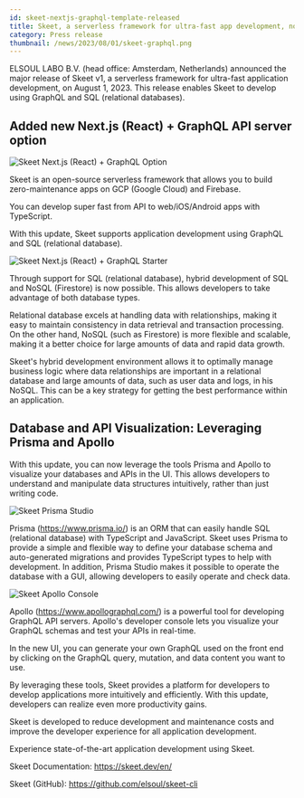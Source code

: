 ```yaml
---
id: skeet-nextjs-graphql-template-released
title: Skeet, a serverless framework for ultra-fast app development, now supports GraphQL and SQL (relational databases)
category: Press release
thumbnail: /news/2023/08/01/skeet-graphql.png
---
```


ELSOUL LABO B.V. (head office: Amsterdam, Netherlands) announced the major release of Skeet v1, a serverless framework for ultra-fast application development, on August 1, 2023. This release enables Skeet to develop using GraphQL and SQL (relational databases).

## Added new Next.js (React) + GraphQL API server option

![Skeet Next.js (React) + GraphQL Option](/news/2023/08/01/skeet-create-got-graphql.png)

Skeet is an open-source serverless framework that allows you to build zero-maintenance apps on GCP (Google Cloud) and Firebase.

You can develop super fast from API to web/iOS/Android apps with TypeScript.

With this update, Skeet supports application development using GraphQL and SQL (relational database).

![Skeet Next.js (React) + GraphQL Starter](/news/2023/08/01/skeet-next-graphql.png)

Through support for SQL (relational database), hybrid development of SQL and NoSQL (Firestore) is now possible.
This allows developers to take advantage of both database types.

Relational database excels at handling data with relationships, making it easy to maintain consistency in data retrieval and transaction processing. On the other hand, NoSQL (such as Firestore) is more flexible and scalable, making it a better choice for large amounts of data and rapid data growth.

Skeet's hybrid development environment allows it to optimally manage business logic where data relationships are important in a relational database and large amounts of data, such as user data and logs, in his NoSQL. This can be a key strategy for getting the best performance within an application.

## Database and API Visualization: Leveraging Prisma and Apollo

With this update, you can now leverage the tools Prisma and Apollo to visualize your databases and APIs in the UI. This allows developers to understand and manipulate data structures intuitively, rather than just writing code.

![Skeet Prisma Studio](/news/2023/08/01/prisma-studio.jpg)

Prisma (https://www.prisma.io/) is an ORM that can easily handle SQL (relational database) with TypeScript and JavaScript. Skeet uses Prisma to provide a simple and flexible way to define your database schema and auto-generated migrations and provides TypeScript types to help with development. In addition, Prisma Studio makes it possible to operate the database with a GUI, allowing developers to easily operate and check data.

![Skeet Apollo Console](/news/2023/08/01/apollo-console.png)

Apollo (https://www.apollographql.com/) is a powerful tool for developing GraphQL API servers. Apollo's developer console lets you visualize your GraphQL schemas and test your APIs in real-time.

In the new UI, you can generate your own GraphQL used on the front end by clicking on the GraphQL query, mutation, and data content you want to use.

By leveraging these tools, Skeet provides a platform for developers to develop applications more intuitively and efficiently. With this update, developers can realize even more productivity gains.

Skeet is developed to reduce development and maintenance costs and improve the developer experience for all application development.

Experience state-of-the-art application development using Skeet.

Skeet Documentation: https://skeet.dev/en/

Skeet (GitHub): https://github.com/elsoul/skeet-cli
